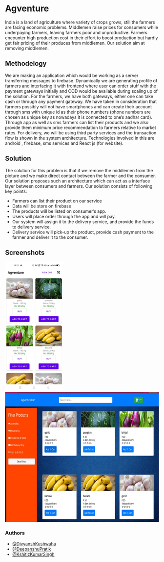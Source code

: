 
# Agventure

India is a land of agriculture where variety of crops grows, still the farmers are facing economic problems. Middlemen raise prices for consumers while underpaying farmers, leaving farmers poor and unproductive. Farmers encounter high production cost in their effort to boost production but hardly get fair pricing of their produces from middlemen. Our solution aim at removing middlemen.

## Methodelogy 
We are making an application which would be working as a server transferring messages to firebase.
Dynamically we are generating profile of farmers and interfacing it with frontend where user can order stuff with the payment gateways initially and COD would be available during scaling up of the solution.
For the farmers, we have both gateways, either one can take cash or through any payment gateway. We have taken in consideration that farmers possibly will not have smartphones and can create their account through sms with unique id as their phone numbers (phone numbers are chosen as unique key as nowadays it is connected to one’s aadhar card).
Through app as well as sms farmers can list their products and we also provide them minimum price recommendation to farmers relative to market rates. For delivery, we will be using third party services and the transaction flow is shown in the system architecture.
Technologies involved in this are android , firebase, sms services and React js (for website).

## Solution
The solution for this problem is that if we remove the middlemen from the picture and we make direct contact between the farmer and the consumer. Our solution proposes such an architecture which can act as a interface layer between consumers and farmers.
Our solution consists of following key points:
- Farmers can list their product on our service
- Data will be store on firebase
- The products will be listed on consumer’s app.
- Users will place order through the app and will pay.
- Our system will assign it to the delivery service, and provide the funds to delivery service.
- Delivery service will pick-up the product, provide cash payment to the farmer and deliver it to
   the consumer.
   
## Screenshots
<img alt="Buyer"
        height="423" src=https://github.com/divyansh-dxn/Agventure/blob/main/BUYER.jpeg />
<img alt="Website"
        height="423" src=https://github.com/divyansh-dxn/Agventure/blob/main/Website.jpeg />


### Authors

- [@DivyanshKushwaha](https://github.com/divyansh-dxn)
- [@DeepanshuPratik](https://github.com/DeepanshuPratik)
- [@KshitizKumarSingh](https://github.com/kshitizsingh452)

